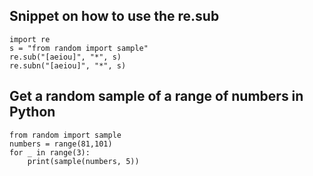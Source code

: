 ## Snippet on how to use the re.sub

```
import re
s = "from random import sample"
re.sub("[aeiou]", "*", s)
re.subn("[aeiou]", "*", s)
```

## Get a random sample of a range of numbers in Python

```
from random import sample
numbers = range(81,101)
for _ in range(3):
    print(sample(numbers, 5))
```
